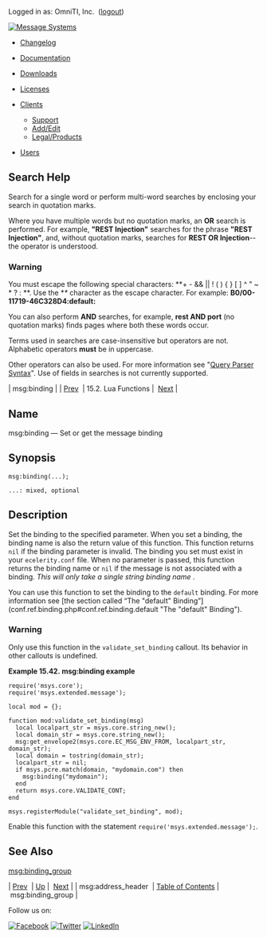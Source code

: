 Logged in as: OmniTI, Inc.  ([logout](https://support.messagesystems.com/logout.php))

[![Message Systems](https://support.messagesystems.com/images/ms-white205.png)](https://support.messagesystems.com/start.php) 

*   [Changelog](https://support.messagesystems.com/start.php?show=changelog)
*   [Documentation](https://support.messagesystems.com/docs/)
*   [Downloads](https://support.messagesystems.com/start.php)

*   [Licenses](https://support.messagesystems.com/license_summary.php)
*   <a href="">Clients</a>
    *   [Support](https://support.messagesystems.com/cs.php)
    *   [Add/Edit](https://support.messagesystems.com/edit_client.php)
    *   [Legal/Products](https://support.messagesystems.com/edit_products.php)
*   [Users](https://support.messagesystems.com/edit_customer.php)

## Search Help

Search for a single word or perform multi-word searches by enclosing your search in quotation marks.

Where you have multiple words but no quotation marks, an **OR** search is performed. For example, **"REST Injection"** searches for the phrase **"REST Injection"**, and, without quotation marks, searches for **REST OR Injection**--the operator is understood.

### Warning

You must escape the following special characters: **+ - && || ! ( ) { } [ ] ^ " ~ * ? : \**. Use the **\** character as the escape character. For example: **B0/00-11719-46C328D4\:default\:**

You can also perform **AND** searches, for example, **rest AND port** (no quotation marks) finds pages where both these words occur.

Terms used in searches are case-insensitive but operators are not. Alphabetic operators **must** be in uppercase.

Other operators can also be used. For more information see "[Query Parser Syntax](https://lucene.apache.org/core/old_versioned_docs/versions/3_0_0/queryparsersyntax.html)". Use of fields in searches is not currently supported.

| msg:binding |
| [Prev](lua.ref.msg_address_header.php)  | 15.2. Lua Functions |  [Next](lua.ref.msg_binding_group.php) |

<a name="lua.ref.msg_binding"></a>
## Name

msg:binding — Set or get the message binding

<a name="idp25337872"></a>
## Synopsis

`msg:binding(...);`

`...: mixed, optional`<a name="idp25340544"></a>
## Description

Set the binding to the specified parameter. When you set a binding, the binding name is also the return value of this function. This function returns `nil` if the binding parameter is invalid. The binding you set must exist in your `ecelerity.conf` file. When no parameter is passed, this function returns the binding name or `nil` if the message is not associated with a binding. *This will only take a single string binding name* .

You can use this function to set the binding to the `default` binding. For more information see [the section called “The "default" Binding”](conf.ref.binding.php#conf.ref.binding.default "The "default" Binding").

### Warning

Only use this function in the `validate_set_binding` callout. Its behavior in other callouts is undefined.

<a name="lua.ref.msg_binding.example"></a>

**Example 15.42. msg:binding example**

```
require('msys.core');
require('msys.extended.message');

local mod = {};

function mod:validate_set_binding(msg)
  local localpart_str = msys.core.string_new();
  local domain_str = msys.core.string_new();
  msg:get_envelope2(msys.core.EC_MSG_ENV_FROM, localpart_str, domain_str);
  local domain = tostring(domain_str);
  localpart_str = nil;
  if msys.pcre.match(domain, "mydomain.com") then
    msg:binding("mydomain");
  end
  return msys.core.VALIDATE_CONT;
end

msys.registerModule("validate_set_binding", mod);
```

Enable this function with the statement `require('msys.extended.message');`.

<a name="idp25350496"></a>
## See Also

[msg:binding_group](lua.ref.msg_binding_group.php "msg:binding_group")

| [Prev](lua.ref.msg_address_header.php)  | [Up](lua.function.details.php) |  [Next](lua.ref.msg_binding_group.php) |
| msg:address_header  | [Table of Contents](index.php) |  msg:binding_group |

Follow us on:

[![Facebook](https://support.messagesystems.com/images/icon-facebook.png)](http://www.facebook.com/messagesystems) [![Twitter](https://support.messagesystems.com/images/icon-twitter.png)](http://twitter.com/#!/MessageSystems) [![LinkedIn](https://support.messagesystems.com/images/icon-linkedin.png)](http://www.linkedin.com/company/message-systems)